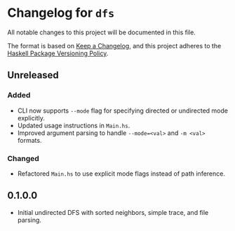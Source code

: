# Changelog for `dfs`

All notable changes to this project will be documented in this file.

The format is based on [Keep a Changelog](https://keepachangelog.com/en/1.0.0/),
and this project adheres to the
[Haskell Package Versioning Policy](https://pvp.haskell.org/).

## Unreleased
### Added
- CLI now supports `--mode` flag for specifying directed or undirected mode explicitly.
- Updated usage instructions in `Main.hs`.
- Improved argument parsing to handle `--mode=<val>` and `-m <val>` formats.

### Changed
- Refactored `Main.hs` to use explicit mode flags instead of path inference.

## 0.1.0.0
- Initial undirected DFS with sorted neighbors, simple trace, and file parsing.